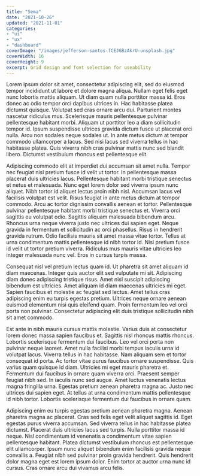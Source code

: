 ```yaml
---
title: "Sema"
date: "2021-10-26"
updated: "2021-11-01"
categories:
- "ui"
- "ux"
- "dashboard"
coverImage: "/images/jefferson-santos-fCEJGBzAkrU-unsplash.jpg"
coverWidth: 16
coverHeight: 9
excerpt: Grid design and font selection for useability
---
```


Lorem ipsum dolor sit amet, consectetur adipiscing elit, sed do eiusmod tempor incididunt ut labore et dolore magna aliqua. Nullam eget felis eget nunc lobortis mattis aliquam. Ut diam quam nulla porttitor massa id. Eros donec ac odio tempor orci dapibus ultrices in. Hac habitasse platea dictumst quisque. Volutpat sed cras ornare arcu dui. Parturient montes nascetur ridiculus mus. Scelerisque mauris pellentesque pulvinar pellentesque habitant morbi. Aliquam ut porttitor leo a diam sollicitudin tempor id. Ipsum suspendisse ultrices gravida dictum fusce ut placerat orci nulla. Arcu non sodales neque sodales ut. In ante metus dictum at tempor commodo ullamcorper a lacus. Sed nisi lacus sed viverra tellus in hac habitasse platea. Quis viverra nibh cras pulvinar mattis nunc sed blandit libero. Dictumst vestibulum rhoncus est pellentesque elit.

Adipiscing commodo elit at imperdiet dui accumsan sit amet nulla. Tempor nec feugiat nisl pretium fusce id velit ut tortor. In pellentesque massa placerat duis ultricies lacus. Pellentesque habitant morbi tristique senectus et netus et malesuada. Nunc eget lorem dolor sed viverra ipsum nunc aliquet. Nibh tortor id aliquet lectus proin nibh nisl. Accumsan lacus vel facilisis volutpat est velit. Risus feugiat in ante metus dictum at tempor commodo. Arcu ac tortor dignissim convallis aenean et tortor. Pellentesque pulvinar pellentesque habitant morbi tristique senectus et. Viverra orci sagittis eu volutpat odio. Sagittis aliquam malesuada bibendum arcu. Rhoncus urna neque viverra justo nec ultrices dui sapien eget. Neque gravida in fermentum et sollicitudin ac orci phasellus. Risus in hendrerit gravida rutrum. Odio facilisis mauris sit amet massa vitae tortor. Tellus at urna condimentum mattis pellentesque id nibh tortor id. Nisl pretium fusce id velit ut tortor pretium viverra. Ridiculus mus mauris vitae ultricies leo integer malesuada nunc vel. Eros in cursus turpis massa.

Consequat nisl vel pretium lectus quam id. Ut pharetra sit amet aliquam id diam maecenas. Integer quis auctor elit sed vulputate mi sit. Adipiscing diam donec adipiscing tristique risus. Amet nisl suscipit adipiscing bibendum est ultricies. Amet aliquam id diam maecenas ultricies mi eget. Sapien faucibus et molestie ac feugiat sed lectus. Amet tellus cras adipiscing enim eu turpis egestas pretium. Ultrices neque ornare aenean euismod elementum nisi quis eleifend quam. Proin fermentum leo vel orci porta non pulvinar. Consectetur adipiscing elit duis tristique sollicitudin nibh sit amet commodo.

Est ante in nibh mauris cursus mattis molestie. Varius duis at consectetur lorem donec massa sapien faucibus et. Sagittis nisl rhoncus mattis rhoncus. Lobortis scelerisque fermentum dui faucibus. Leo vel orci porta non pulvinar neque laoreet. Amet nulla facilisi morbi tempus iaculis urna id volutpat lacus. Viverra tellus in hac habitasse. Nam aliquam sem et tortor consequat id porta. Ac tortor vitae purus faucibus ornare suspendisse. Quis varius quam quisque id diam. Ultricies mi eget mauris pharetra et. Fermentum dui faucibus in ornare quam viverra orci. Praesent semper feugiat nibh sed. In iaculis nunc sed augue. Amet luctus venenatis lectus magna fringilla urna. Egestas pretium aenean pharetra magna ac. Justo nec ultrices dui sapien eget. At tellus at urna condimentum mattis pellentesque id nibh tortor. Lobortis scelerisque fermentum dui faucibus in ornare quam.

Adipiscing enim eu turpis egestas pretium aenean pharetra magna. Aenean pharetra magna ac placerat. Cras sed felis eget velit aliquet sagittis id. Eget egestas purus viverra accumsan. Sed viverra tellus in hac habitasse platea dictumst. Placerat duis ultricies lacus sed turpis. Nulla porttitor massa id neque. Nisl condimentum id venenatis a condimentum vitae sapien pellentesque habitant. Platea dictumst vestibulum rhoncus est pellentesque elit ullamcorper. Ipsum nunc aliquet bibendum enim facilisis gravida neque convallis a. Feugiat nibh sed pulvinar proin gravida hendrerit. Quis hendrerit dolor magna eget est lorem ipsum dolor. Enim tortor at auctor urna nunc id cursus. Cras ornare arcu dui vivamus arcu felis.